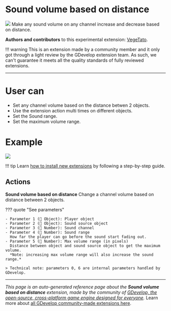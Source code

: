 # Sound volume based on distance

<img src="https://resources.gdevelop-app.com/assets/Icons/Line Hero Pack/Master/SVG/Music/Music_speaker_audio_sound.svg" class="extension-icon"></img>
Make any sound volume on any channel increase and decrease based on distance.

**Authors and contributors** to this experimental extension: [VegeTato](https://gd.games/VegeTato).

!!! warning
    This is an extension made by a community member and it only got through a
    light review by the GDevelop extension team. As such, we can't guarantee it
    meets all the quality standards of fully reviewed extensions.

---

# User can

- Set any channel volume based on the distance betwen 2 objects.
- Use the extension action multi times on different objects.
- Set the Sound range.
- Set the maximum volume range.

# Example
![](https://i.imgur.com/uBgnRU7.png)

!!! tip
    Learn [how to install new extensions](/gdevelop5/extensions/search) by following a step-by-step guide.

## Actions

**Sound volume based on distance**
Change a channel volume based on distance between 2 objects.

??? quote "See parameters"

    - Parameter 1 (👾 Object): Player object
    - Parameter 2 (👾 Object): Sound source object
    - Parameter 3 (🔢 Number): Sound channel
    - Parameter 4 (🔢 Number): Sound range
      How far the player can go before the sound start fading out.
    - Parameter 5 (🔢 Number): Max volume range (in pixels)
      Distance between object and sound source object to get the maximum volume.  
      *Note: increasing max volume range will also increase the sound range.*

    > Technical note: parameters 0, 6 are internal parameters handled by GDevelop.




---

*This page is an auto-generated reference page about the **Sound volume based on distance** extension, made by the community of [GDevelop, the open-source, cross-platform game engine designed for everyone](https://gdevelop.io/).* Learn more about [all GDevelop community-made extensions here](/gdevelop5/extensions).